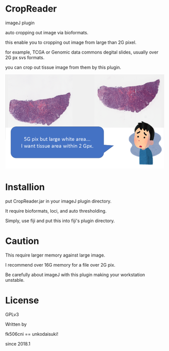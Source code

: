 CropReader
============

imageJ plugin

auto cropping out image via bioformats.

this enable you to cropping out image from large than 2G pixel.

for example, TCGA or Genomic data commons degital slides, usually over 2G px svs formats.

you can crop out tissue image from them by this plugin.

![motive](https://github.com/fk506cni/ij_plgin/blob/master/motiv.png)

Installion
============

put CropReader.jar in your imageJ plugin directory.

It require bioformats, loci, and auto thresholding.

Simply, use fiji and put this into fiji's plugin directory.


Caution
============

This require larger memory against large image.

I recommend over 16G memory for a file over 2G pix.

Be carefully about imageJ with this plugin making your workstation unstable.


License
============

GPLv3


Written by

fk506cni == unkodaisuki!

since 2018.1